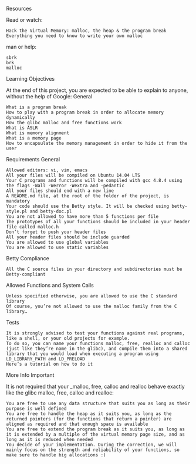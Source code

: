 
Resources

Read or watch:

    Hack the Virtual Memory: malloc, the heap & the program break
    Everything you need to know to write your own malloc

man or help:

    sbrk
    brk
    malloc

Learning Objectives

At the end of this project, you are expected to be able to explain to anyone, without the help of Google:
General

    What is a program break
    How to play with a program break in order to allocate memory dynamically
    How the glibc malloc and free functions work
    What is ASLR
    What is memory alignment
    What is a memory page
    How to encapsulate the memory management in order to hide it from the user

Requirements
General

    Allowed editors: vi, vim, emacs
    All your files will be compiled on Ubuntu 14.04 LTS
    Your C programs and functions will be compiled with gcc 4.8.4 using the flags -Wall -Werror -Wextra and -pedantic
    All your files should end with a new line
    A README.md file, at the root of the folder of the project, is mandatory
    Your code should use the Betty style. It will be checked using betty-style.pl and betty-doc.pl
    You are not allowed to have more than 5 functions per file
    The prototypes of all your functions should be included in your header file called malloc.h
    Don’t forget to push your header files
    All your header files should be include guarded
    You are allowed to use global variables
    You are allowed to use static variables

Betty Compliance

    All the C source files in your directory and subdirectories must be Betty-compliant

Allowed Functions and System Calls

    Unless specified otherwise, you are allowed to use the C standard library
    Of course, you’re not allowed to use the malloc family from the C library…

Tests

    It is strongly advised to test your functions against real programs, like a shell, or your old projects for example.
    To do so, you can name your functions malloc, free, realloc and calloc (just like they’re name in the glibc), and compile them into a shared library that you would load when executing a program using LD_LIBRARY_PATH and LD_PRELOAD
    Here’s a tutorial on how to do it

More Info
Important

It is not required that your _malloc, free, calloc and realloc behave exactly like the glibc malloc, free, calloc and realloc:

    You are free to use any data structure that suits you as long as their purpose is well defined
    You are free to handle the heap as it suits you, as long as the returned pointers (for the functions that return a pointer) are aligned as required and that enough space is available
    You are free to extend the program break as it suits you, as long as it is extended by a multiple of the virtual memory page size, and as long as it is reduced when needed
    You decide of your implementation. During the correction, we will mainly focus on the strength and reliability of your functions, so make sure to handle big allocations :)



